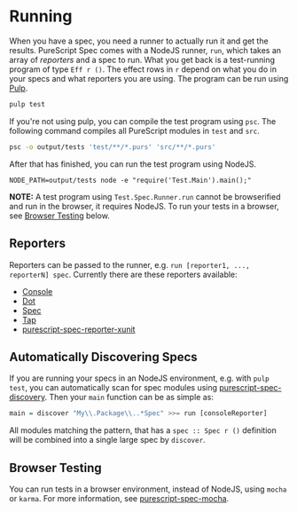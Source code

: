 # Running

When you have a spec, you need a runner to actually run it and get the results.
PureScript Spec comes with a NodeJS runner, `run`, which takes an array of
*reporters* and a spec to run. What you get back is a test-running program of
type `Eff r ()`. The effect rows in `r` depend on what you do in your specs and
what reporters you are using. The program can be run using
[Pulp](https://github.com/bodil/pulp).

```bash
pulp test
```

If you're not using pulp, you can compile the test program using `psc`. The
following command compiles all PureScript modules in `test` and `src`.


```bash
psc -o output/tests 'test/**/*.purs' 'src/**/*.purs'
```

After that has finished, you can run the test program using NodeJS.

```
NODE_PATH=output/tests node -e "require('Test.Main').main();"
```

**NOTE:** A test program using `Test.Spec.Runner.run` cannot be browserified
and run in the browser, it requires NodeJS. To run your tests in a browser,
see [Browser Testing](#browser-testing) below.

## Reporters

Reporters can be passed to the runner, e.g. `run [reporter1, ..., reporterN]
spec`. Currently there are these reporters available:

* [Console](https://pursuit.purescript.org/packages/purescript-spec/0.11.0/docs/Test.Spec.Reporter.Console#v:consoleReporter)
* [Dot](https://pursuit.purescript.org/packages/purescript-spec/0.11.0/docs/Test.Spec.Reporter.Dot#v:dotReporter)
* [Spec](https://pursuit.purescript.org/packages/purescript-spec/0.11.0/docs/Test.Spec.Reporter.Spec#v:specReporter)
* [Tap](https://pursuit.purescript.org/packages/purescript-spec/0.11.0/docs/Test.Spec.Reporter.Tap#v:tapReporter)
* [purescript-spec-reporter-xunit](https://github.com/owickstrom/purescript-spec-reporter-xunit)

## Automatically Discovering Specs

If you are running your specs in an NodeJS environment, e.g. with `pulp test`,
you can automatically scan for spec modules using [purescript-spec-discovery](https://github.com/owickstrom/purescript-spec-discovery).
Then your `main` function can be as simple as:

```purescript
main = discover "My\\.Package\\..*Spec" >>= run [consoleReporter]
```

All modules matching the pattern, that has a `spec :: Spec r ()` definition
will be combined into a single large spec by `discover`.

## Browser Testing

You can run tests in a browser environment, instead of NodeJS, using `mocha`
or `karma`. For more information, see [purescript-spec-mocha](
https://github.com/owickstrom/purescript-spec-mocha).
